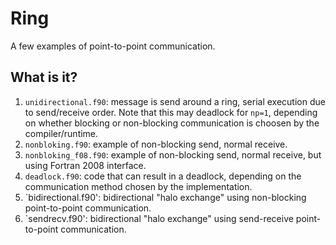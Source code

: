 Ring
====

A few examples of point-to-point communication.

What is it?
-----------
1. `unidirectional.f90`: message is send around a ring, serial execution
    due to send/receive order.  Note that this may deadlock for `np=1`,
    depending on whether blocking or non-blocking communication is choosen
    by the  compiler/runtime.
1. `nonbloking.f90`: example of non-blocking send, normal receive.
1. `nonbloking_f08.f90`: example of non-blocking send, normal receive,
    but using Fortran 2008 interface.
1. `deadlock.f90`: code that can result in a deadlock, depending on
    the communication method chosen by the implementation.
1. `bidirectional.f90': bidirectional "halo exchange" using non-blocking
    point-to-point communication.
1. `sendrecv.f90': bidirectional "halo exchange" using send-receive
    point-to-point communication.
